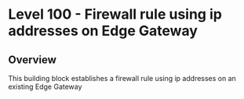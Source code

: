 # Level 100 - Firewall rule using ip addresses on Edge Gateway

## Overview

This building block establishes a firewall rule using ip addresses on an existing Edge Gateway
